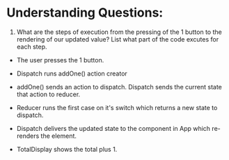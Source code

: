 # Understanding Questions:
1. What are the steps of execution from the pressing of the 1 button to the rendering of our updated value? List what part of the code excutes for each step.
* The user presses the 1 button.
* Dispatch runs addOne() action creator 

* addOne() sends an action to dispatch.  Dispatch sends the current state that action to reducer.

* Reducer runs the first case on it's switch which returns a new state to dispatch.

* Dispatch delivers the updated state to the component in App which re-renders the element.

* TotalDisplay shows the total plus 1.

